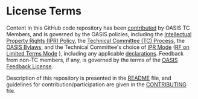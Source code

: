 # License Terms

Content in this GitHub code repository has been [contributed](https://www.oasis-open.org/policies-guidelines/ipr#def-contribution) by 
OASIS TC Members, and is governed by the OASIS policies, including the [Intellectual Property Rights (IPR) Policy](https://www.oasis-open.org/policies-guidelines/ipr), 
the [Technical Committee (TC) Process](https://www.oasis-open.org/policies-guidelines/tc-process), the [OASIS Bylaws](https://www.oasis-open.org/policies-guidelines/bylaws), 
and the Technical Committee's choice of [IPR Mode](https://www.oasis-open.org/policies-guidelines/ipr#def-ipr-mode) 
([RF on Limited Terms Mode](https://www.oasis-open.org/policies-guidelines/ipr/#RF-on-Limited-Mode) ), 
including any applicable [declarations](https://www.oasis-open.org/committees/<tc-shortname>/ipr.php). Feedback from non-TC members, 
if any, is governed by the terms of the [OASIS Feedback License](https://www.oasis-open.org/policies-guidelines/ipr#appendixa"). 

Description of this repository is presented in the [README](https://github.com/oasis-tcs/codelist-genericode/blob/master/README.md) file, 
and guidelines for contribution/participation are given in the 
[CONTRIBUTING](https://github.com/oasis-tcs/codelist-genericode/blob/master/CONTRIBUTING.md) file.
